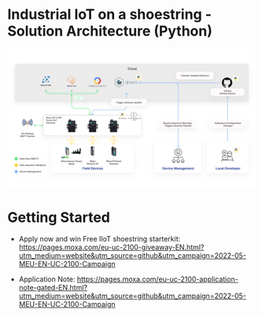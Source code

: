 # Industrial IoT on a shoestring -Solution Architecture (Python)

![](media/solution-architecture-v3.png)

# Getting Started
-	Apply now and win Free IIoT shoestring starterkit: https://pages.moxa.com/eu-uc-2100-giveaway-EN.html?utm_medium=website&utm_source=github&utm_campaign=2022-05-MEU-EN-UC-2100-Campaign

-	Application Note: https://pages.moxa.com/eu-uc-2100-application-note-gated-EN.html?utm_medium=website&utm_source=github&utm_campaign=2022-05-MEU-EN-UC-2100-Campaign
